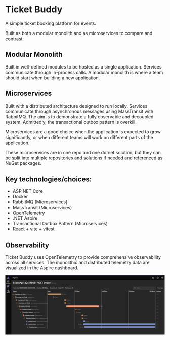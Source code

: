 # Ticket Buddy
A simple ticket booking platform for events.

Built as both a modular monolith and as microservices to compare and contrast.

## Modular Monolith
Built in well-defined modules to be hosted as a single application. Services communicate through in-process calls.
A modular monolith is where a team should start when building a new application.

## Microservices
Built with a distributed architecture designed to run locally. Services communicate through asynchronous messages using MassTransit with RabbitMQ.
The aim is to demonstrate a fully observable and decoupled system.
Admittedly, the transactional outbox pattern is overkill.

Microservices are a good choice when the application is expected to grow significantly, or when different teams will work on different parts of the application.

These microservices are in one repo and one dotnet solution, but they can be split into multiple repositories and solutions if needed and referenced as NuGet packages.

## Key technologies/choices:
- ASP.NET Core
- Docker
- RabbitMQ (Microservices)
- MassTransit (Microservices)
- OpenTelemetry
- .NET Aspire
- Transactional Outbox Pattern (Microservices)
- React + vite + vitest

## Observability

Ticket Buddy uses OpenTelemetry to provide comprehensive observability across all services. 
The monolithic and distributed telemetry data are visualized in the Aspire dashboard.

![Observability Architecture](./Observability.png)

